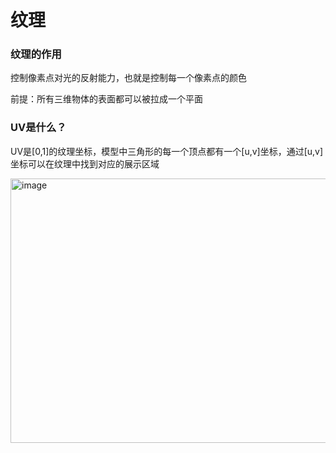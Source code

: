 # 纹理

### 纹理的作用

控制像素点对光的反射能力，也就是控制每一个像素点的颜色

前提：所有三维物体的表面都可以被拉成一个平面

### UV是什么？

UV是[0,1]的纹理坐标，模型中三角形的每一个顶点都有一个[u,v]坐标，通过[u,v]坐标可以在纹理中找到对应的展示区域

<img width="600" height="423" alt="image" src="https://github.com/user-attachments/assets/37b889ae-a132-4ea4-b3bc-3cbf4ade1d7b" />
